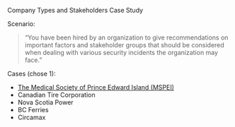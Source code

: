 Company Types and Stakeholders Case Study

Scenario:
> “You have been hired by an organization to give recommendations on important factors and stakeholder groups that should be considered when dealing with various security incidents the organization may face.”

Cases (chose 1):
- [The Medical Society of Prince Edward Island (MSPEI)](https://www.mspei.org/about/)
- Canadian Tire Corporation
- Nova Scotia Power
- BC Ferries
- Circamax

